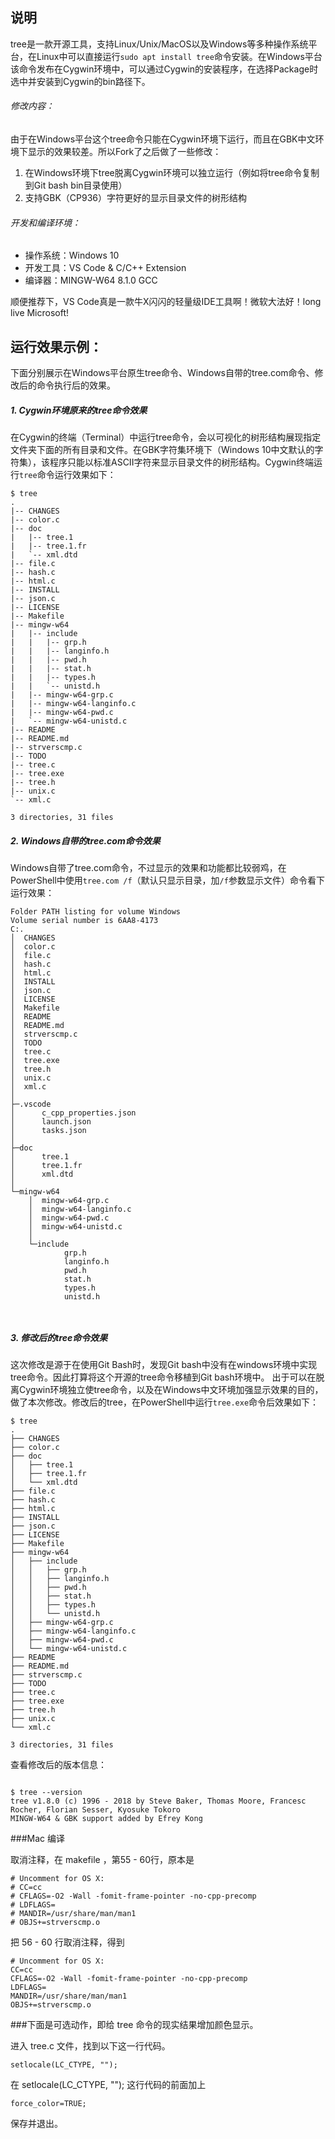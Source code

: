 ## 说明

tree是一款开源工具，支持Linux/Unix/MacOS以及Windows等多种操作系统平台，在Linux中可以直接运行`sudo apt install tree`命令安装。在Windows平台该命令发布在Cygwin环境中，可以通过Cygwin的安装程序，在选择Package时选中并安装到Cygwin的bin路径下。

###### 修改内容：
由于在Windows平台这个tree命令只能在Cygwin环境下运行，而且在GBK中文环境下显示的效果较差。所以Fork了之后做了一些修改：
1. 在Windows环境下tree脱离Cygwin环境可以独立运行（例如将tree命令复制到Git bash bin目录使用）
2. 支持GBK（CP936）字符更好的显示目录文件的树形结构

###### 开发和编译环境：
* 操作系统：Windows 10
* 开发工具：VS Code & C/C++ Extension
* 编译器：MINGW-W64 8.1.0 GCC

顺便推荐下，VS Code真是一款牛X闪闪的轻量级IDE工具啊！微软大法好！long live Microsoft!

## 运行效果示例：

下面分别展示在Windows平台原生tree命令、Windows自带的tree.com命令、修改后的命令执行后的效果。

##### 1. Cygwin环境原来的tree命令效果
在Cygwin的终端（Terminal）中运行tree命令，会以可视化的树形结构展现指定文件夹下面的所有目录和文件。在GBK字符集环境下（Windows 10中文默认的字符集），该程序只能以标准ASCII字符来显示目录文件的树形结构。Cygwin终端运行`tree`命令运行效果如下：
```shell
$ tree
.
|-- CHANGES
|-- color.c
|-- doc
|   |-- tree.1
|   |-- tree.1.fr
|   `-- xml.dtd
|-- file.c
|-- hash.c
|-- html.c
|-- INSTALL
|-- json.c
|-- LICENSE
|-- Makefile
|-- mingw-w64
|   |-- include
|   |   |-- grp.h
|   |   |-- langinfo.h
|   |   |-- pwd.h
|   |   |-- stat.h
|   |   |-- types.h
|   |   `-- unistd.h
|   |-- mingw-w64-grp.c
|   |-- mingw-w64-langinfo.c
|   |-- mingw-w64-pwd.c
|   `-- mingw-w64-unistd.c
|-- README
|-- README.md
|-- strverscmp.c
|-- TODO
|-- tree.c
|-- tree.exe
|-- tree.h
|-- unix.c
`-- xml.c

3 directories, 31 files

```

##### 2. Windows自带的tree.com命令效果
Windows自带了tree.com命令，不过显示的效果和功能都比较弱鸡，在PowerShell中使用`tree.com /f`（默认只显示目录，加`/f`参数显示文件）命令看下运行效果：
```shell
Folder PATH listing for volume Windows
Volume serial number is 6AA8-4173
C:.
│  CHANGES
│  color.c
│  file.c
│  hash.c
│  html.c
│  INSTALL
│  json.c
│  LICENSE
│  Makefile
│  README
│  README.md
│  strverscmp.c
│  TODO
│  tree.c
│  tree.exe
│  tree.h
│  unix.c
│  xml.c
│
├─.vscode
│      c_cpp_properties.json
│      launch.json
│      tasks.json
│
├─doc
│      tree.1
│      tree.1.fr
│      xml.dtd
│
└─mingw-w64
    │  mingw-w64-grp.c
    │  mingw-w64-langinfo.c
    │  mingw-w64-pwd.c
    │  mingw-w64-unistd.c
    │
    └─include
            grp.h
            langinfo.h
            pwd.h
            stat.h
            types.h
            unistd.h



```
##### 3. 修改后的tree命令效果
这次修改是源于在使用Git Bash时，发现Git bash中没有在windows环境中实现tree命令。因此打算将这个开源的tree命令移植到Git bash环境中。
出于可以在脱离Cygwin环境独立使tree命令，以及在Windows中文环境加强显示效果的目的，做了本次修改。修改后的tree，在PowerShell中运行`tree.exe`命令后效果如下：
```shell
$ tree
.
├── CHANGES
├── color.c
├── doc
│   ├── tree.1
│   ├── tree.1.fr
│   └── xml.dtd
├── file.c
├── hash.c
├── html.c
├── INSTALL
├── json.c
├── LICENSE
├── Makefile
├── mingw-w64
│   ├── include
│   │   ├── grp.h
│   │   ├── langinfo.h
│   │   ├── pwd.h
│   │   ├── stat.h
│   │   ├── types.h
│   │   └── unistd.h
│   ├── mingw-w64-grp.c
│   ├── mingw-w64-langinfo.c
│   ├── mingw-w64-pwd.c
│   └── mingw-w64-unistd.c
├── README
├── README.md
├── strverscmp.c
├── TODO
├── tree.c
├── tree.exe
├── tree.h
├── unix.c
└── xml.c

3 directories, 31 files
```

查看修改后的版本信息：
```shell

$ tree --version
tree v1.8.0 (c) 1996 - 2018 by Steve Baker, Thomas Moore, Francesc Rocher, Florian Sesser, Kyosuke Tokoro
MINGW-W64 & GBK support added by Efrey Kong
```


###Mac 编译

取消注释，在 makefile ，第55 - 60行，原本是

	# Uncomment for OS X:
	# CC=cc
	# CFLAGS=-O2 -Wall -fomit-frame-pointer -no-cpp-precomp
	# LDFLAGS=
	# MANDIR=/usr/share/man/man1
	# OBJS+=strverscmp.o

把 56 - 60 行取消注释，得到

	# Uncomment for OS X:
	CC=cc
	CFLAGS=-O2 -Wall -fomit-frame-pointer -no-cpp-precomp
	LDFLAGS=
	MANDIR=/usr/share/man/man1
	OBJS+=strverscmp.o


###下面是可选动作，即给 tree 命令的现实结果增加颜色显示。

进入 tree.c 文件，找到以下这一行代码。

 	setlocale(LC_CTYPE, "");

在 setlocale(LC_CTYPE, ""); 这行代码的前面加上

	force_color=TRUE;

保存并退出。
